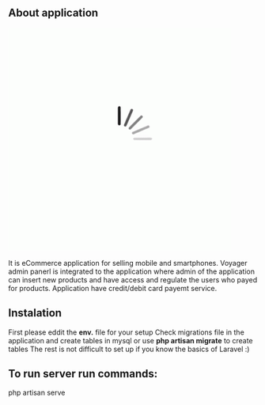 ## About application
<img src="public/images/loading.gif" alt="this slowpoke moves"  width=450/>

It is eCommerce application for selling mobile and smartphones. Voyager admin panerl is integrated to the application where admin of the application can insert new products and have access and regulate the users who payed for products. Application have credit/debit card payemt service.

## Instalation
First please eddit the <strong>env.</strong>  file for your setup
Check migrations file in the application and create tables in mysql or use <strong>php artisan migrate</strong> to create tables
The rest is not difficult to set up if you know the basics of Laravel :)

## To run server run commands:
php artisan serve


